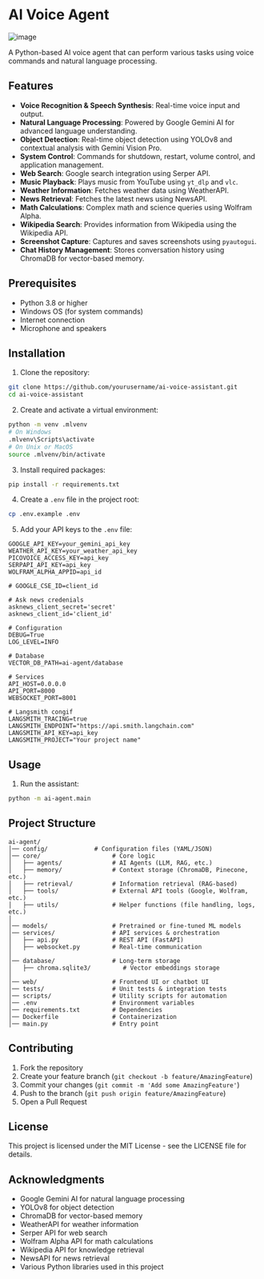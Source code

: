 # AI Voice Agent
![image](https://github.com/user-attachments/assets/aadac9d8-d439-4d24-bd35-ce85552b4835)

A Python-based AI voice agent that can perform various tasks using voice commands and natural language processing.

## Features

- **Voice Recognition & Speech Synthesis**: Real-time voice input and output.
- **Natural Language Processing**: Powered by Google Gemini AI for advanced language understanding.
- **Object Detection**: Real-time object detection using YOLOv8 and contextual analysis with Gemini Vision Pro.
- **System Control**: Commands for shutdown, restart, volume control, and application management.
- **Web Search**: Google search integration using Serper API.
- **Music Playback**: Plays music from YouTube using `yt_dlp` and `vlc`.
- **Weather Information**: Fetches weather data using WeatherAPI.
- **News Retrieval**: Fetches the latest news using NewsAPI.
- **Math Calculations**: Complex math and science queries using Wolfram Alpha.
- **Wikipedia Search**: Provides information from Wikipedia using the Wikipedia API.
- **Screenshot Capture**: Captures and saves screenshots using `pyautogui`.
- **Chat History Management**: Stores conversation history using ChromaDB for vector-based memory.

## Prerequisites

- Python 3.8 or higher
- Windows OS (for system commands)
- Internet connection
- Microphone and speakers

## Installation

1. Clone the repository:

```bash
git clone https://github.com/yourusername/ai-voice-assistant.git
cd ai-voice-assistant
```

2. Create and activate a virtual environment:

```bash
python -m venv .mlvenv
# On Windows
.mlvenv\Scripts\activate
# On Unix or MacOS
source .mlvenv/bin/activate
```

3. Install required packages:

```bash
pip install -r requirements.txt
```

4. Create a `.env` file in the project root:

```bash
cp .env.example .env
```

5. Add your API keys to the `.env` file:


```
GOOGLE_API_KEY=your_gemini_api_key
WEATHER_API_KEY=your_weather_api_key
PICOVOICE_ACCESS_KEY=api_key
SERPAPI_API_KEY=api_key
WOLFRAM_ALPHA_APPID=api_id

# GOOGLE_CSE_ID=client_id

# Ask news credenials
asknews_client_secret='secret'
asknews_client_id='client_id'

# Configuration
DEBUG=True
LOG_LEVEL=INFO

# Database
VECTOR_DB_PATH=ai-agent/database

# Services
API_HOST=0.0.0.0
API_PORT=8000
WEBSOCKET_PORT=8001

# Langsmith congif
LANGSMITH_TRACING=true
LANGSMITH_ENDPOINT="https://api.smith.langchain.com"
LANGSMITH_API_KEY=api_key
LANGSMITH_PROJECT="Your project name"
```

## Usage

1. Run the assistant:

```bash
python -m ai-agent.main
```

## Project Structure

```
ai-agent/
│── config/             # Configuration files (YAML/JSON)
│── core/                    # Core logic
│   ├── agents/              # AI Agents (LLM, RAG, etc.)
│   ├── memory/              # Context storage (ChromaDB, Pinecone, etc.)
│   ├── retrieval/           # Information retrieval (RAG-based)
│   ├── tools/               # External API tools (Google, Wolfram, etc.)
│   ├── utils/               # Helper functions (file handling, logs, etc.)
│
│── models/                  # Pretrained or fine-tuned ML models
│── services/                # API services & orchestration
│   ├── api.py               # REST API (FastAPI)
│   ├── websocket.py         # Real-time communication
│
│── database/                # Long-term storage
│   ├── chroma.sqlite3/         # Vector embeddings storage
│
│── web/                     # Frontend UI or chatbot UI
│── tests/                   # Unit tests & integration tests
│── scripts/                 # Utility scripts for automation
│── .env                     # Environment variables
│── requirements.txt         # Dependencies
│── Dockerfile               # Containerization
│── main.py                  # Entry point
```

## Contributing

1. Fork the repository
2. Create your feature branch (`git checkout -b feature/AmazingFeature`)
3. Commit your changes (`git commit -m 'Add some AmazingFeature'`)
4. Push to the branch (`git push origin feature/AmazingFeature`)
5. Open a Pull Request

## License

This project is licensed under the MIT License - see the LICENSE file for details.

## Acknowledgments

- Google Gemini AI for natural language processing
- YOLOv8 for object detection
- ChromaDB for vector-based memory
- WeatherAPI for weather information
- Serper API for web search
- Wolfram Alpha API for math calculations
- Wikipedia API for knowledge retrieval
- NewsAPI for news retrieval
- Various Python libraries used in this project
